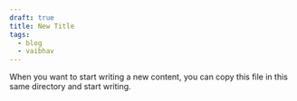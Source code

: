 ```yaml
---
draft: true
title: New Title
tags:
  - blog
  - vaibhav
---
```

When you want to start writing a new content, you can copy this file in this same directory and start writing. 